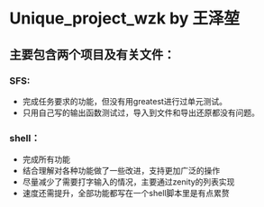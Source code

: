 # Unique_project_wzk by 王泽堃
## 主要包含两个项目及有关文件： 
### SFS:
- 完成任务要求的功能，但没有用greatest进行过单元测试。
- 只用自己写的输出函数测试过，导入到文件和导出还原都没有问题。

### shell：
- 完成所有功能
- 结合理解对各种功能做了一些改进，支持更加广泛的操作
- 尽量减少了需要打字输入的情况，主要通过zenity的列表实现
- 速度还需提升，全部功能都写在一个shell脚本里是有点累赘
